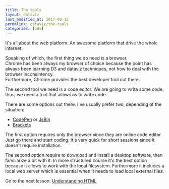 ```yaml
---
title: The tools
layout: dataviz
last_modified_at: 2017-08-12
permalink: dataviz/the-tools
categories: [adv]
---
```


It's all about the web platform. An awesome platform that drive the whole internet.

Speaking of which, the first thing we do need is a browser.  
Chrome has been always my browser of choice because the point has always been learning D3 and dataviz techniques, not how to deal with the browser inconsintency.  
Furthermore, Chrome provides the best developer tool out there.

The second tool we need is a code editor. We are going to write some code, thus, we need a tool that allows us to write code.

There are some options out there. I've usually prefer two, depending of the situation:

- [CodePen](https://codepen.io/) or [JsBin](http://jsbin.com/)
- [Brackets](http://brackets.io/)

The first option requires only the browser since they are online code editor. Just go there and start coding. It's very quick for short sessions since it doesn't require installation.

The second option require to download and install a desktop software, then familiarize a bit with it. In more structured course it's the best option because it allows to work with the local filesystem. Furthermore it includes a local web server which is essential when it needs to load local external files.

Go to the next lesson: [Understanding HTML](understanding-html)